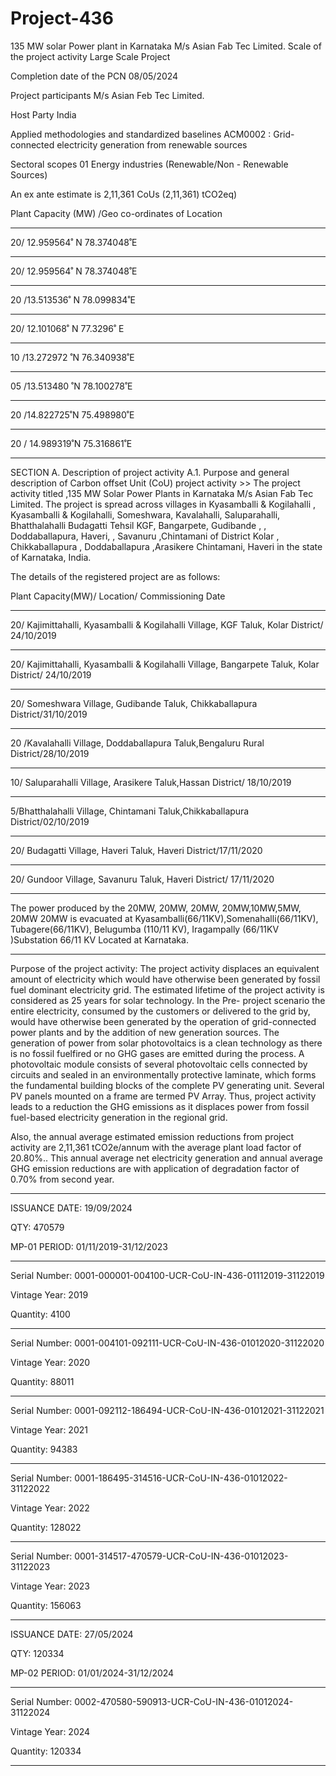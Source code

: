 # Project-436
135 MW solar Power plant in Karnataka M/s Asian Fab Tec Limited.
Scale of the project activity Large Scale Project

Completion date of the PCN 08/05/2024

Project participants M/s Asian Feb Tec Limited.

Host Party India

Applied methodologies and standardized baselines ACM0002 : Grid-connected electricity
generation from renewable sources

Sectoral scopes 01 Energy industries (Renewable/Non -
Renewable Sources)

An ex ante estimate is 2,11,361 CoUs
(2,11,361) tCO2eq)

Plant Capacity (MW) /Geo co-ordinates of Location
____________
20/ 12.959564˚ N 78.374048˚E
_____________
20/ 12.959564˚ N 78.374048˚E
____________
20 /13.513536˚ N 78.099834˚E
__________
20/ 12.101068˚ N 77.3296˚ E
___________
10 /13.272972 ˚N 76.340938˚E
_________
05 /13.513480 ˚N 78.100278˚E
_________
20 /14.822725˚N 75.498980˚E
____________
20 / 14.989319˚N 75.316861˚E
_____________

SECTION A. Description of project activity
A.1. Purpose and general description of Carbon offset Unit (CoU) project activity >>
The project activity titled ,135 MW Solar Power Plants in Karnataka M/s Asian Fab Tec Limited.
The project is spread across villages in Kyasamballi & Kogilahalli , Kyasamballi & Kogilahalli,
Someshwara, Kavalahalli, Saluparahalli, Bhatthalahalli Budagatti Tehsil KGF, Bangarpete,
Gudibande , , Doddaballapura, Haveri, , Savanuru ,Chintamani of District Kolar , Chikkaballapura
, Doddaballapura ,Arasikere Chintamani, Haveri in the state of Karnataka, India.

The details of the registered project are as follows:

Plant Capacity(MW)/ Location/ Commissioning Date
_____________
20/ Kajimittahalli, Kyasamballi & Kogilahalli Village, KGF Taluk, Kolar District/ 24/10/2019
______________
20/ Kajimittahalli, Kyasamballi & Kogilahalli Village, Bangarpete Taluk, Kolar District/ 24/10/2019
____________________
20/ Someshwara Village, Gudibande Taluk, Chikkaballapura District/31/10/2019
______________
20 /Kavalahalli Village, Doddaballapura Taluk,Bengaluru Rural District/28/10/2019
______________________
10/ Saluparahalli Village, Arasikere Taluk,Hassan District/ 18/10/2019
__________________
5/Bhatthalahalli Village, Chintamani Taluk,Chikkaballapura District/02/10/2019
______________________
20/ Budagatti Village, Haveri Taluk, Haveri District/17/11/2020
______________________
20/ Gundoor Village, Savanuru Taluk, Haveri District/ 17/11/2020
__________________________
The power produced by the 20MW, 20MW, 20MW, 20MW,10MW,5MW, 20MW 20MW is evacuated
at Kyasamballi(66/11KV),Somenahalli(66/11KV), Tubagere(66/11KV), Belugumba (110/11 KV),
Iragampally (66/11KV )Substation 66/11 KV Located at Karnataka.

__________________
Purpose of the project activity:
The project activity displaces an equivalent amount of electricity which would have otherwise been
generated by fossil fuel dominant electricity grid. The estimated lifetime of the project activity is
considered as 25 years for solar technology. In the Pre- project scenario the entire electricity,
consumed by the customers or delivered to the grid by, would have otherwise been generated by the
operation of grid-connected power plants and by the addition of new generation sources.
The generation of power from solar photovoltaics is a clean technology as there is no fossil fuelfired or no GHG gases are emitted during the process. A photovoltaic module consists of several
photovoltaic cells connected by circuits and sealed in an environmentally protective laminate,
which forms the fundamental building blocks of the complete PV generating unit. Several PV
panels mounted on a frame are termed PV Array. Thus, project activity leads to a reduction the
GHG emissions as it displaces power from fossil fuel-based electricity generation in the regional
grid. 

Also, the annual average estimated emission reductions from project activity are 2,11,361
tCO2e/annum with the average plant load factor of 20.80%.. This annual average net electricity
generation and annual average GHG emission reductions are with application of degradation factor
of 0.70% from second year.
_______________________
ISSUANCE DATE: 19/09/2024

QTY: 470579

MP-01 PERIOD: 01/11/2019-31/12/2023
_____________
Serial Number: 0001-000001-004100-UCR-CoU-IN-436-01112019-31122019

Vintage Year: 2019

Quantity: 4100
___________
Serial Number: 0001-004101-092111-UCR-CoU-IN-436-01012020-31122020

Vintage Year: 2020

Quantity: 88011
_____________
Serial Number: 0001-092112-186494-UCR-CoU-IN-436-01012021-31122021

Vintage Year: 2021

Quantity: 94383
______________
Serial Number: 0001-186495-314516-UCR-CoU-IN-436-01012022-31122022

Vintage Year: 2022

Quantity: 128022
_____________
Serial Number: 0001-314517-470579-UCR-CoU-IN-436-01012023-31122023

Vintage Year: 2023

Quantity: 156063
_____________
ISSUANCE DATE: 27/05/2024

QTY: 120334

MP-02 PERIOD: 01/01/2024-31/12/2024
_______________
Serial Number: 0002-470580-590913-UCR-CoU-IN-436-01012024-31122024

Vintage Year: 2024

Quantity: 120334
_________________
